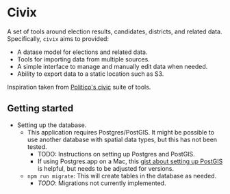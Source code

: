 # Civix

A set of tools around election results, candidates, districts, and related data. Specifically, `civix` aims to provided:

- A datase model for elections and related data.
- Tools for importing data from multiple sources.
- A simple interface to manage and manually edit data when needed.
- Ability to export data to a static location such as S3.

Inspiration taken from [Politico's civic](https://github.com/The-Politico/politico-civic) suite of tools.

## Getting started

- Setting up the database.
  - This application requires Postgres/PostGIS. It might be possible to use another database with spatial data types, but this has not been tested.
    - TODO: Instructions on setting up Postgres and PostGIS.
    - If using Postgres.app on a Mac, this [gist about setting up PostGIS](https://gist.github.com/joshuapowell/e209a4dac5c8187ea8ce) is helpful, but needs to be adjusted for versions.
  - `npm run migrate`: This will create tables in the database as needed.
    - _TODO_: Migrations not currently implemented.

